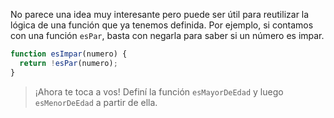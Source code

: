 No parece una idea muy interesante pero puede ser útil para reutilizar la lógica de una función que ya tenemos definida. Por ejemplo, si contamos con una función `esPar`, basta con negarla para saber si un número es impar.
 
```javascript
function esImpar(numero) {
  return !esPar(numero);
}
```

> ¡Ahora te toca a vos! Definí la función `esMayorDeEdad` y luego `esMenorDeEdad` a partir de ella.